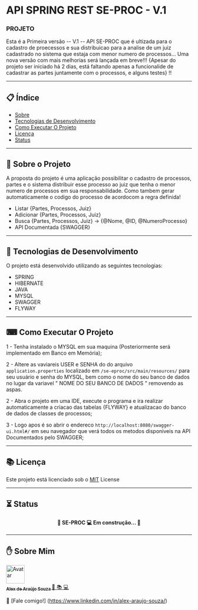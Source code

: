 # API SPRING REST SE-PROC - V.1

### PROJETO

Esta é a Primeira versão -- V.1 -- API SE-PROC que é ultizada para o cadastro de proecessos e sua distribuicao para a analise de um juiz cadastrado no sistema
que estaja com menor numero de processos... Uma nova versão com mais melhorias será lançada em breve!!! {Apesar do projeto ser iniciado há 2 dias, está faltando 
apenas a funcionalide de  cadastrar as partes juntamente com o processos, e alguns testes} !!

---

## 📋 Índice

- [Sobre](#-Sobre-o-Projeto)
- [Tecnologias de Desenvolvimento](#-Tecnologias-de-Desenvolvimento)
- [Como Executar O Projeto](#-Como-Executar-O-Projeto)
- [Licença](#-Licença)
- [Status](#-Status)

---

## 📖 Sobre o Projeto

A proposta do projeto é uma aplicação possibilitar o cadastro de processos, partes e o sistema distribuir esse processo ao juiz que tenha o menor numero de processos
 em sua responsabilidade. Como tambem gerar automaticamente o codigo do processo de acordocom a regra definida!
 
 - Listar {Partes, Processos, Juiz}
 - Adicionar {Partes, Processos, Juiz}
 - Busca {Partes, Processos, Juiz} -> {@Nome, @ID, @NumeroProcesso}
 - API Documentada {SWAGGER}

--- 

## 🚀 Tecnologias de Desenvolvimento

O projeto está desenvolvido utilizando as seguintes tecnologias:

- SPRING
- HIBERNATE
- JAVA
- MYSQL 
- SWAGGER
- FLYWAY


---


## ⌨ Como Executar O Projeto


1 - Tenha instalado o MYSQL em sua maquina (Posteriormente será implementado em Banco em Memória);

2 - Altere as vaviareis USER e SENHA do do arquivo `application.properties` localizado em `/se-eproc/src/main/resources/` para seu usuário e senha do MYSQL, bem como o nome do seu banco de dados no lugar da variavel " NOME DO SEU BANCO DE DADOS " removendo as aspas.

2 - Abra o projeto em uma IDE, execute o programa e ira realizar automaticamente a criacao das tabelas {FLYWAY} e atualizacao do banco de dados de classes de processos;

3 - Logo apos é so abrir o endereco  `http://localhost:8080/swagger-ui.html#/` em seu navegador que verá todos os metodos disponiveis na API Documentados pelo SWAGGER;



---


## 📚 Licença
<p align="justify">
Este projeto está licenciado sob o <a href="https://github.com/aleexaraujo23/nextlevelweek2">MIT<a/> License
</p>
  
---


## :hourglass_flowing_sand: Status

<h4 align="center"> 
	🚧  SE-PROC 💻   Em construção...  🚧
</h4>

---


## ✋ Sobre Mim

<a href="https://github.com/aleexaraujo23/">
  <img src="https://avatars3.githubusercontent.com/u/12380561?s=460&u=f58815e96f327f16ddfa0ae752eb602c52448936&v=4" width= "50px;" height= "50px;" alt="Avatar"/>
  <br />
 <sub>
  <b>
    Alex de Araújo Souza
  </b>
</sub>
</a> 
<a href="<a href="https:https://github.com/aleexaraujo23/" title="proffy">🚀 📚 💻 </a>
<br />

👋 [Fale comigo!] (https://www.linkedin.com/in/alex-araujo-souza/) 
